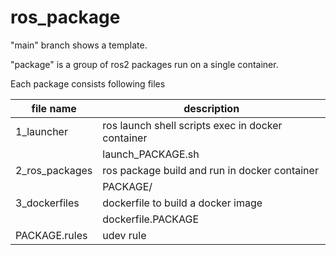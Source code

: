 # ros_package

"main" branch shows a template.

"package" is a group of ros2 packages run on a single container.

Each package consists following files

| file name | description |
| ---- | ---- |
|1_launcher|ros launch shell scripts exec in docker container|
||launch_PACKAGE.sh|
|2_ros_packages|ros package build and run in docker container|
||PACKAGE/|
|3_dockerfiles|dockerfile to build a docker image|
||dockerfile.PACKAGE|
|PACKAGE.rules| udev rule|
